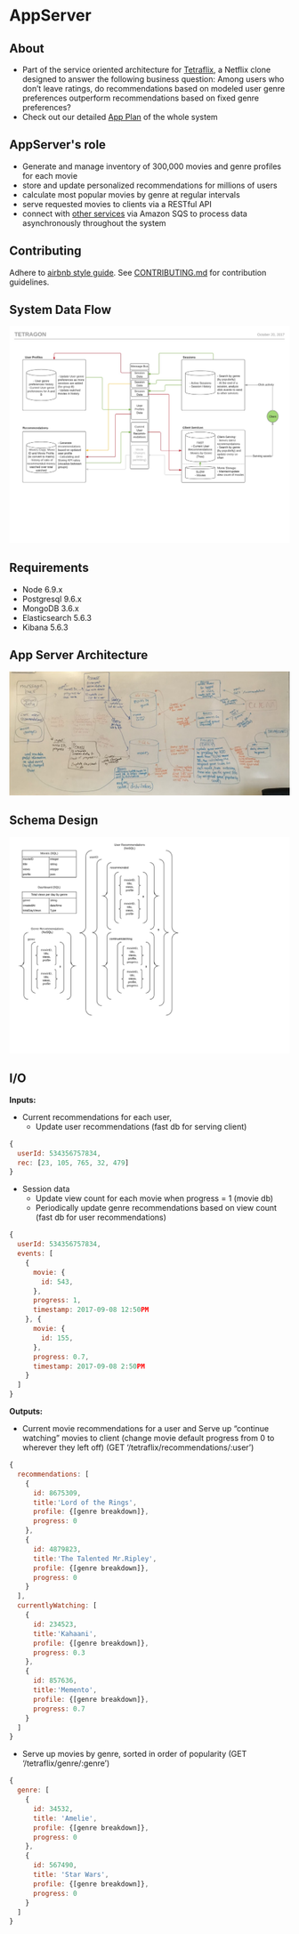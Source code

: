 # AppServer

## About
* Part of the service oriented architecture for [Tetraflix](https://github.com/Tetraflix), a Netflix clone designed to answer the following business question: Among users who don’t leave ratings, do recommendations based on modeled user genre preferences outperform recommendations based on fixed genre preferences?
* Check out our detailed [App Plan](https://docs.google.com/document/d/1OU61yxLLce3VwlzlenJoszjRqrMK_5IwLJyzvuluo9w/edit?usp=sharing) of the whole system  

## AppServer's role
* Generate and manage inventory of 300,000 movies and genre profiles for each movie
* store and update personalized recommendations for millions of users
* calculate most popular movies by genre at regular intervals
* serve requested movies to clients via a RESTful API
* connect with [other services](https://github.com/Tetraflix) via Amazon SQS to process data asynchronously throughout the system

## Contributing
Adhere to [airbnb style guide](https://github.com/airbnb/javascript).
See [CONTRIBUTING.md](CONTRIBUTING.md) for contribution guidelines.

## System Data Flow
![system design](https://github.com/Tetraflix/recommendations/blob/development/images/data-flow.jpeg)

## Requirements
- Node 6.9.x
- Postgresql 9.6.x
- MongoDB 3.6.x
- Elasticsearch 5.6.3
- Kibana 5.6.3

## App Server Architecture
![service architecture](https://github.com/Tetraflix/AppServer/blob/master/serviceArchitecture.jpg?raw=true)

## Schema Design
![data base schema diagram](https://github.com/Tetraflix/AppServer/blob/master/dbSchema.png?raw=true)

## I/O
**Inputs:**
* Current recommendations for each user,
  * Update user recommendations (fast db for serving client)
```javascript
{
  userId: 534356757834,
  rec: [23, 105, 765, 32, 479]
} 
```
* Session data
  * Update view count for each movie when progress = 1 (movie db)
  * Periodically update genre recommendations based on view count (fast db for user recommendations)
```javascript
{
  userId: 534356757834,
  events: [
    {
      movie: {
        id: 543,
      },
      progress: 1,
      timestamp: 2017-09-08 12:50PM
    }, {
      movie: {
        id: 155,
      },
      progress: 0.7,
      timestamp: 2017-09-08 2:50PM
    }
  ]
}
```

**Outputs:**
* Current movie recommendations for a user and Serve up “continue watching” movies to client (change movie default progress from 0 to wherever they left off) (GET ‘/tetraflix/recommendations/:user’)
```javascript
{
  recommendations: [
    {
      id: 8675309,
      title:'Lord of the Rings',
      profile: {[genre breakdown]},
      progress: 0
    },
    {
      id: 4879823,
      title:'The Talented Mr.Ripley',
      profile: {[genre breakdown]},
      progress: 0
    }
  ],
  currentlyWatching: [
    {
      id: 234523,
      title:'Kahaani',
      profile: {[genre breakdown]},
      progress: 0.3
    },
    {
      id: 857636,
      title:'Memento',
      profile: {[genre breakdown]},
      progress: 0.7
    }
  ]
} 
```
* Serve up movies by genre, sorted in order of popularity (GET ‘/tetraflix/genre/:genre’)
```javascript
{
  genre: [
    {
      id: 34532,
      title: 'Amelie',
      profile: {[genre breakdown]},
      progress: 0
    },
    {
      id: 567490,
      title: 'Star Wars',
      profile: {[genre breakdown]},
      progress: 0
    }
  ]
}
```
